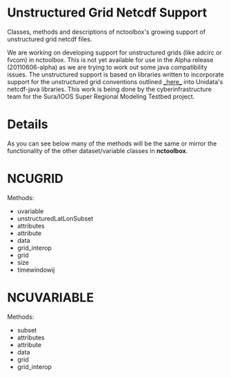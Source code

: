 # Unstructured Grid Netcdf Support #

Classes, methods and descriptions of nctoolbox's growing support of unstructured grid netcdf files.

We are working on developing support for unstructured grids (like adcirc or fvcom) in nctoolbox. This is not yet available for use in the Alpha release (20110606-alpha) as we are trying to work out some java compatibility issues. The unstructured support is based on libraries written to incorporate support for the unstructured grid conventions outlined [\_here\_](http://groups.google.com/group/ugrid-interoperability/browse_thread/thread/6d5523de049d0ed2) into Unidata's netcdf-java libraries. This work is being done by the cyberinfrastructure team for the Sura/IOOS Super Regional Modeling Testbed project.


# Details #

As you can see below many of the methods will be the same or mirror the functionality of the other dataset/variable classes in **nctoolbox**.

# NCUGRID #

Methods:
  * uvariable
  * unstructuredLatLonSubset
  * attributes
  * attribute
  * data
  * grid\_interop
  * grid
  * size
  * timewindowij

# NCUVARIABLE #

Methods:
  * subset
  * attributes
  * attribute
  * data
  * grid
  * grid\_interop